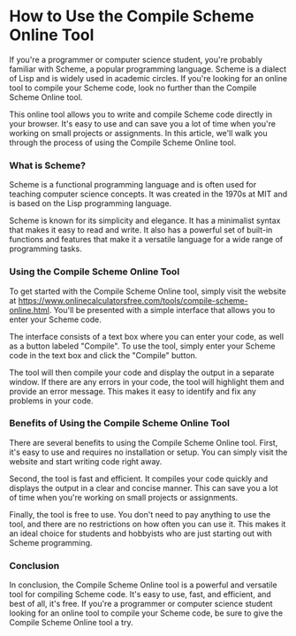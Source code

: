 How to Use the Compile Scheme Online Tool
=========================================

If you're a programmer or computer science student, you're probably familiar with Scheme, a popular programming language. Scheme is a dialect of Lisp and is widely used in academic circles. If you're looking for an online tool to compile your Scheme code, look no further than the Compile Scheme Online tool.

This online tool allows you to write and compile Scheme code directly in your browser. It's easy to use and can save you a lot of time when you're working on small projects or assignments. In this article, we'll walk you through the process of using the Compile Scheme Online tool.

### What is Scheme?

Scheme is a functional programming language and is often used for teaching computer science concepts. It was created in the 1970s at MIT and is based on the Lisp programming language.

Scheme is known for its simplicity and elegance. It has a minimalist syntax that makes it easy to read and write. It also has a powerful set of built-in functions and features that make it a versatile language for a wide range of programming tasks.

### Using the Compile Scheme Online Tool

To get started with the Compile Scheme Online tool, simply visit the website at <https://www.onlinecalculatorsfree.com/tools/compile-scheme-online.html>. You'll be presented with a simple interface that allows you to enter your Scheme code.

The interface consists of a text box where you can enter your code, as well as a button labeled "Compile". To use the tool, simply enter your Scheme code in the text box and click the "Compile" button.

The tool will then compile your code and display the output in a separate window. If there are any errors in your code, the tool will highlight them and provide an error message. This makes it easy to identify and fix any problems in your code.

### Benefits of Using the Compile Scheme Online Tool

There are several benefits to using the Compile Scheme Online tool. First, it's easy to use and requires no installation or setup. You can simply visit the website and start writing code right away.

Second, the tool is fast and efficient. It compiles your code quickly and displays the output in a clear and concise manner. This can save you a lot of time when you're working on small projects or assignments.

Finally, the tool is free to use. You don't need to pay anything to use the tool, and there are no restrictions on how often you can use it. This makes it an ideal choice for students and hobbyists who are just starting out with Scheme programming.

### Conclusion

In conclusion, the Compile Scheme Online tool is a powerful and versatile tool for compiling Scheme code. It's easy to use, fast, and efficient, and best of all, it's free. If you're a programmer or computer science student looking for an online tool to compile your Scheme code, be sure to give the Compile Scheme Online tool a try.
